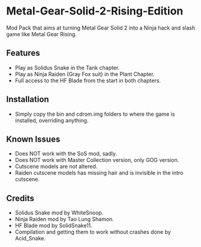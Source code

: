 # Metal-Gear-Solid-2-Rising-Edition
Mod Pack that aims at turning Metal Gear Solid 2 into a Ninja hack and slash game like Metal Gear Rising.


## Features

- Play as Solidus Snake in the Tank chapter.
- Play as Ninja Raiden (Gray Fox suit) in the Plant Chapter.
- Full access to the HF Blade from the start in both chapters.

## Installation
- Simply copy the bin and cdrom.img folders to where the game is installed, overriding anything.

## Known Issues

- Does NOT work with the SoS mod, sadly.
- Does NOT work with Master Collection version, only GOG version.
- Cutscene models are not altered.
- Raiden cutscene models has missing hair and is invisible in the intro cutscene.

## Credits
- Solidus Snake mod by WhiteSnoop.
- Ninja Raiden mod by Tao Lung Shamon.
- HF Blade mod by SolidSnake11.
- Compilation and getting them to work without crashes done by Acid_Snake.
